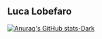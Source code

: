 ## Luca Lobefaro

[![Anurag's GitHub stats-Dark](https://github-readme-stats.vercel.app/api?username=l00p3&show_icons=true&theme=dark#gh-dark-mode-only)](https://github.com/anuraghazra/github-readme-stats#gh-dark-mode-only)

<!--
**l00p3/l00p3** is a ✨ _special_ ✨ repository because its `README.md` (this file) appears on your GitHub profile.

Here are some ideas to get you started:

- 🔭 I’m currently working on ...
- 🌱 I’m currently learning ...
- 👯 I’m looking to collaborate on ...
- 🤔 I’m looking for help with ...
- 💬 Ask me about ...
- 📫 How to reach me: ...
- 😄 Pronouns: ...
- ⚡ Fun fact: ...
-->
